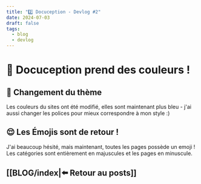 ```yaml
---
title: "2️⃣ Docuception - Devlog #2"
date: 2024-07-03
draft: false
tags:
  - blog
  - devlog
---
```


# 🍭 Docuception prend des couleurs !

## 🎨 Changement du thème
Les couleurs du sites ont été modifié, elles sont maintenant plus bleu - j'ai aussi changer les polices pour mieux correspondre à mon style :)

## 😌 Les Émojis sont de retour !
J'ai beaucoup hésité, mais maintenant, toutes les pages possède un emoji ! Les catégories sont entièrement en majuscules et les pages en minuscule.

## [[BLOG/index|⬅️ Retour au posts]]